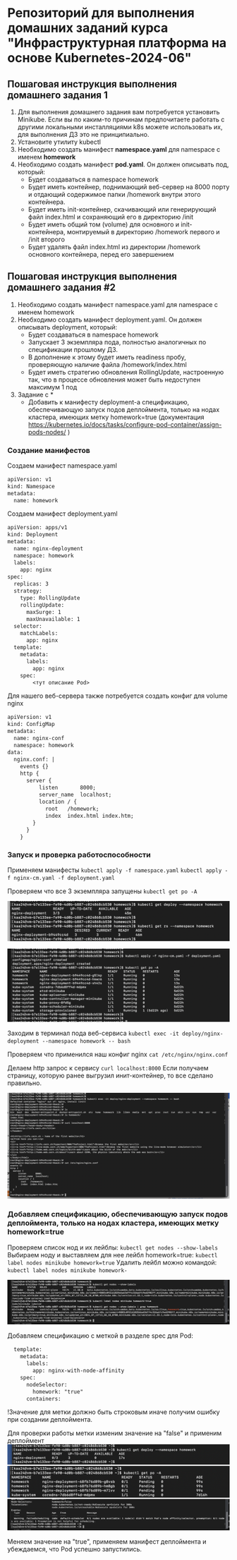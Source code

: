 # Репозиторий для выполнения домашних заданий курса "Инфраструктурная платформа на основе Kubernetes-2024-06" 

## Пошаговая инструкция выполнения домашнего задания 1
1. Для выполнения домашнего задания вам потребуется установить Minikube. 
Если вы по каким-то причинам предпочитаете работать с другими локальными инсталляциями k8s можете использовать их, для выполнения ДЗ это не принципиально.
2. Установите утилиту kubectl
3. Необходимо создать манифест **namespace.yaml** для namespace с именем **homework**
4. Необходимо создать манифест **pod.yaml**. Он должен описывать под, который:
	- Будет создаваться в namespace homework
	- Будет иметь контейнер, поднимающий веб-сервер на 8000 порту и отдающий содержимое папки /homework внутри этого контейнера.
	- Будет иметь init-контейнер, скачивающий или генерирующий файл index.html и сохраняющий его в директорию /init
	- Будет иметь общий том (volume) для основного и init- контейнера, монтируемый в директорию /homework первого и /init второго
	- Будет удалять файл index.html из директории /homework основного контейнера, перед его завершением

## Пошаговая инструкция выполнения домашнего задания #2
1. Необходимо создать манифест namespace.yaml для namespace с именем homework
2. Необходимо создать манифест deployment.yaml. Он должен описывать deployment, который:
	- Будет создаваться в namespace homework
	- Запускает 3 экземпляра пода, полностью
	аналогичных по спецификации прошлому ДЗ.
	- В дополнение к этому будет иметь readiness пробу, проверяющую наличие файла /homework/index.html
	- Будет иметь стратегию обновления RollingUpdate, настроенную так, что в процессе обновления может быть недоступен максимум 1 под
3. Задание с *
	- Добавить к манифесту deployment-а спецификацию, обеспечивающую запуск подов деплоймента, только на нодах кластера, имеющих метку homework=true
 (документация https://kubernetes.io/docs/tasks/configure-pod-container/assign-pods-nodes/ )

### Создание манифестов
Создаем манифест namespace.yaml
```
apiVersion: v1
kind: Namespace
metadata:
  name: homework
```

Создаем манифест deployment.yaml
```
apiVersion: apps/v1
kind: Deployment
metadata:
  name: nginx-deployment
  namespace: homework
  labels:
    app: nginx
spec:
  replicas: 3
  strategy:
    type: RollingUpdate
    rollingUpdate:
      maxSurge: 1
      maxUnavailable: 1
  selector:
    matchLabels:
      app: nginx
  template:
    metadata:
      labels:
        app: nginx
    spec:
        <тут описание Pod>
```

Для нашего веб-сервера также потребуется создать конфиг для volume nginx
```
apiVersion: v1
kind: ConfigMap
metadata:
  name: nginx-conf
  namespace: homework
data:
  nginx.conf: |
    events {}
    http {
      server {
          listen       8000;
          server_name  localhost;
          location / {
            root   /homework;
            index  index.html index.htm;
        }
      }
    }
```

### Запуск и проверка работоспособности
Применяем манифесты
`kubectl apply -f namespace.yaml`
`kubectl apply -f nginx-cm.yaml -f deployment.yaml`

Проверяем что все 3 экземпляра запущены
`kubectl get po -A`

![Проверяем деплоймент](./assets/images/hw2/get_deploy.png)

![Проверяем поды](./assets/images/hw2/get_po.png)

Заходим в терминал пода веб-сервиса
`kubectl exec -it deploy/nginx-deployment --namespace homework -- bash`

Проверяем что применился наш конфиг nginx
`cat /etc/nginx/nginx.conf`

Делаем http запрос к сервису
`curl localhost:8000`
Если получаем страницу, которую ранее выгрузил инит-контейнер, то все сделано правильно.

![Запрос к веб-сервису](./assets/images/hw2/exec_and_curl.png)

### Добавляем спецификацию, обеспечивающую запуск подов деплоймента, только на нодах кластера, имеющих метку homework=true
Проверяем список нод и их лейблы:
`kubectl get nodes --show-labels`
Выбираем ноду и выставляем для нее лейбл homework=true:
`kubectl label nodes minikube homework=true`
Удалить лейбл можно командой:
`kubectl label nodes minikube homework-`

![Выставляем лейбл для ноды](./assets/images/hw2/label_nodes.png)

Добавляем спецификацию с меткой в разделе spec для Pod:
```
  template:
    metadata:
      labels:
        app: nginx-with-node-affinity
    spec:
      nodeSelector:
        homework: "true"
      containers:
```

!Значение для метки должно быть строковым иначе получим ошибку при создании деплоймента.

Для проверки работы метки изменим значение на "false" и применим деплоймент
![Деплоймент не готов](./assets/images/hw2/deployment_not_ready.png)
![Поды в статусе Pending](./assets/images/hw2/pods_pending.png)
![Фрагмент описания Pod](./assets/images/hw2/node_affinity_error.png)

Меняем значение на "true", применяем манифест деплоймента и убеждаемся, что Pod успешно запустились.

